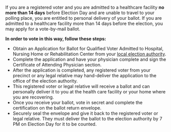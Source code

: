 If you are a registered voter and you are admitted to a healthcare facility **no more than 14 days** before Election Day and are unable to travel to your polling place, you are entitled to personal delivery of your ballot. If you are admitted to a healthcare facility more than 14 days before the election, you may apply for a vote-by-mail ballot.  

**In order to vote in this way, follow these steps:**  
- Obtain an Application for Ballot for Qualified Voter Admitted to Hospital, Nursing Home or Rehabilitation Center from your [local election authority](http://www.elections.il.gov/ElectionAuthorities/ElecAuthorityList.aspx).  
- Complete the application and have your physician complete and sign the Certificate of Attending Physician section.  
- After the application is completed, any registered voter from your precinct or any legal relative may hand-deliver the application to the office of the election authority.  
- This registered voter or legal relative will receive a ballot and can personally deliver it to you at the health care facility or your home where you are recovering.  
- Once you receive your ballot, vote in secret and complete the certification on the ballot return envelope.  
- Securely seal the envelope and give it back to the registered voter or legal relative. They must deliver the ballot to the election authority by 7 PM on Election Day for it to be counted.  


